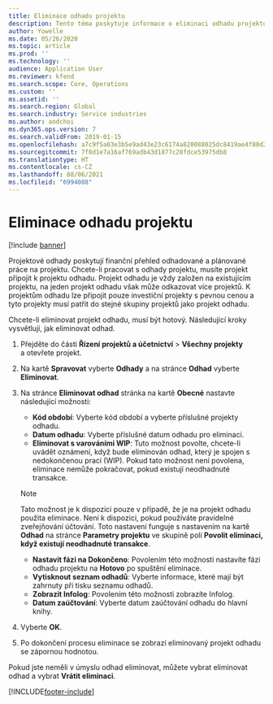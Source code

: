 ```yaml
---
title: Eliminace odhadu projektu
description: Tento téma poskytuje informace o eliminaci odhadu projektu po jeho dokončení.
author: Yowelle
ms.date: 05/26/2020
ms.topic: article
ms.prod: ''
ms.technology: ''
audience: Application User
ms.reviewer: kfend
ms.search.scope: Core, Operations
ms.custom: ''
ms.assetid: ''
ms.search.region: Global
ms.search.industry: Service industries
ms.author: andchoi
ms.dyn365.ops.version: 7
ms.search.validFrom: 2019-01-15
ms.openlocfilehash: a7c9f5a03e3b5e9ad43e23c6174a820088025dc8419ae4f80d247d69e80c8038
ms.sourcegitcommit: 7f8d1e7a16af769adb43d1877c28fdce53975db8
ms.translationtype: HT
ms.contentlocale: cs-CZ
ms.lasthandoff: 08/06/2021
ms.locfileid: "6994088"
---
```

# <a name="eliminate-a-project-estimate"></a>Eliminace odhadu projektu

[!include [banner](../includes/banner.md)]

Projektové odhady poskytují finanční přehled odhadované a plánované práce na projektu. Chcete-li pracovat s odhady projektu, musíte projekt připojit k projektu odhadu. Projekt odhadu je vždy založen na existujícím projektu, na jeden projekt odhadu však může odkazovat více projektů. K projektům odhadu lze připojit pouze investiční projekty s pevnou cenou a tyto projekty musí patřit do stejné skupiny projektů jako projekt odhadu.

Chcete-li eliminovat projekt odhadu, musí být hotový. Následující kroky vysvětlují, jak eliminovat odhad.

1. Přejděte do části **Řízení projektů a účetnictví** > **Všechny projekty** a otevřete projekt. 
2. Na kartě **Spravovat** vyberte **Odhady** a na stránce **Odhad** vyberte **Eliminovat**.
3. Na stránce **Eliminovat odhad** stránka na kartě **Obecné** nastavte následující možnosti:

   - **Kód období**: Vyberte kód období a vyberte příslušné projekty odhadu. 
   - **Datum odhadu**: Vyberte příslušné datum odhadu pro eliminaci.
   - **Eliminovat s varováními WIP**: Tuto možnost povolte, chcete-li uvádět oznámení, když bude eliminován odhad, který je spojen s nedokončenou prací (WIP). Pokud tato možnost není povolena, eliminace nemůže pokračovat, pokud existují neodhadnuté transakce. 
   > [!NOTE]
   > Tato možnost je k dispozici pouze v případě, že je na projekt odhadu použita eliminace. Není k dispozici, pokud používáte pravidelné zveřejňování účtování. Toto nastavení funguje s nastavením na kartě **Odhad** na stránce **Parametry projektu** ve skupině polí **Povolit eliminaci, když existují neodhadnuté transakce**.
   - **Nastavit fázi na Dokončeno**: Povolením této možnosti nastavíte fázi odhadu projektu na **Hotovo** po spuštění eliminace.
   - **Vytisknout seznam odhadů**: Vyberte informace, které mají být zahrnuty při tisku seznamu odhadů.
   - **Zobrazit Infolog**: Povolením této možnosti zobrazíte Infolog.
   - **Datum zaúčtování**: Vyberte datum zaúčtování odhadu do hlavní knihy.

4.  Vyberte **OK**.
5. Po dokončení procesu eliminace se zobrazí eliminovaný projekt odhadu se zápornou hodnotou. 

Pokud jste neměli v úmyslu odhad eliminovat, můžete vybrat eliminovat odhad a vybrat **Vrátit eliminaci**.   


[!INCLUDE[footer-include](../includes/footer-banner.md)]